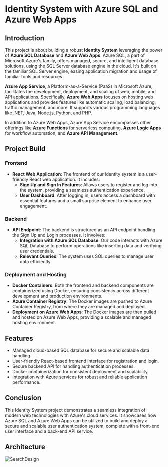 # Identity System with Azure SQL and Azure Web Apps

## Introduction

This project is about building a robust **Identity System** leveraging the power of **Azure SQL Database** and **Azure Web Apps**. Azure SQL, a part of Microsoft Azure's family, offers managed, secure, and intelligent database solutions, using the SQL Server database engine in the cloud. It's built on the familiar SQL Server engine, easing application migration and usage of familiar tools and resources.

**Azure App Service**, a Platform-as-a-Service (PaaS) in Microsoft Azure, facilitates the development, deployment, and scaling of web, mobile, and API applications. Specifically, **Azure Web Apps** focuses on hosting web applications and provides features like automatic scaling, load balancing, traffic management, and more. It supports various programming languages like .NET, Java, Node.js, Python, and PHP. 

In addition to Azure Web Apps, Azure App Service encompasses other offerings like **Azure Functions** for serverless computing, **Azure Logic Apps** for workflow automation, and **Azure API Management**.

## Project Build

### Frontend

- **React Web Application**: The frontend of our identity system is a user-friendly React web application. It includes:
  - **Sign Up and Sign In Features**: Allows users to register and log into the system, providing a seamless authentication experience.
  - **User Dashboard**: After logging in, users access a dashboard with essential features and a small surprise element to enhance user engagement.

### Backend

- **API Endpoint**: The backend is structured as an API endpoint handling the Sign Up and Login processes. It involves:
  - **Integration with Azure SQL Database**: Our code interacts with Azure SQL Database to perform operations like inserting data and verifying user credentials.
  - **Relevant Queries**: The system uses SQL queries to manage user data efficiently.

### Deployment and Hosting

- **Docker Containers**: Both the frontend and backend components are containerized using Docker, ensuring consistency across different development and production environments.
- **Azure Container Registry**: The Docker images are pushed to Azure Container Registry, from where they are managed and deployed.
- **Deployment on Azure Web Apps**: The Docker images are then pulled and hosted on Azure Web Apps, providing a scalable and managed hosting environment.

## Features

- Managed cloud-based SQL database for secure and scalable data handling.
- User-friendly React-based frontend interface for registration and login.
- Secure backend API for handling authentication processes.
- Docker containerization for consistent deployment and scalability.
- Integration with Azure services for robust and reliable application performance.

## Conclusion

This Identity System project demonstrates a seamless integration of modern web technologies with Azure's cloud services. It showcases how Azure SQL and Azure Web Apps can be utilized to build and deploy a secure and scalable user authentication system, complete with a front-end user interface and a back-end API service.

## Architecture

![SearchDesign](https://github.com/passadis/react-customidentitydb/assets/53148138/c313783b-9dfb-40b6-bd8b-f8fa8fcd7ff3)
